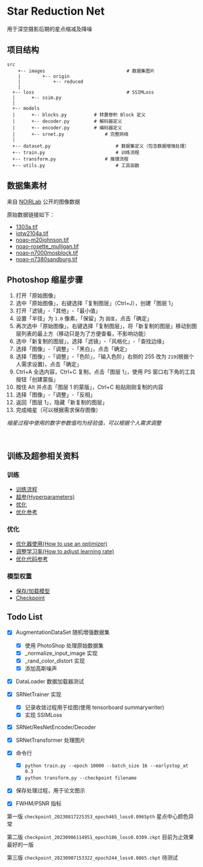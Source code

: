 # Star Reduction Net

用于深空摄影后期的星点缩减及降噪



## 项目结构

```text
src
	+-- images								# 数据集图片
	| 	 	 +-- origin
	|		 	 +-- reduced
	|
  +-- loss									# SSIMLoss
  |      +-- ssim.py
  |
  +-- models
  |	     +-- blocks.py			# 转置卷积 Block 定义
  |	     +-- decoder.py			# 解码器定义
  |	     +-- encoder.py			# 编码器定义
  |	     +-- srnet.py				# 完整网络
  |
  +-- dataset.py						# 数据集定义（包含数据增强处理）
  +-- train.py							# 训练流程
  +-- transform.py					# 推理流程
  +-- utils.py							# 工具函数
```






## 数据集素材

来自 [NOIRLab](https://noirlab.edu/public/) 公开的图像数据

原始数据链接如下：

- [1303a.tif](https://noirlab.edu/public/images/noao1303a/)
- [iotw2104a.tif](https://noirlab.edu/public/images/iotw2104a/)
- [noao-m20johnson.tif](https://noirlab.edu/public/images/noao-m20johnson/)
- [noao-rosette_mulligan.tif](https://noirlab.edu/public/images/noao-rosette_mulligan/)
- [noao-n7000mosblock.tif](https://noirlab.edu/public/images/noao-n7000mosblock/)
- [noao-n7380sandburg.tif](https://noirlab.edu/public/images/noao-n7380sandburg/)

## Photoshop 缩星步骤

1. 打开「原始图像」
2. 选中「原始图像」，右键选择「复制图层」（Ctrl+J），创建「图层 1」
3. 打开「滤镜」-「其他」-「最小值」
3. 设置「半径」为 `1.0` 像素，「保留」为 `圆度`，点击「确定」
4. 再次选中「原始图像」，右键选择「复制图层」，将「新复制的图层」移动到图层列表的最上方（移动只是为了方便查看，不影响功能）
5. 选中「新复制的图层」，选择「滤镜」-「风格化」-「查找边缘」
6. 选择「图像」-「调整」-「黑白」，点击「确定」
7. 选择「图像」-「调整」-「色阶」，「输入色阶」右侧的 255 改为 `219`(根据个人需求设置)，点击「确定」
8. Ctrl+A 全选内容，Ctrl+C 复制，点击「图层 1」，使用 PS 窗口右下角的工具按钮「创建蒙版」
9. 按住 Alt 并点击「图层 1 的蒙版」，Ctrl+C 粘贴刚刚复制的内容
10. 选择「图像」-「调整」-「反相」
11. 返回「图层 1」，隐藏「新复制的图层」
12. 完成缩星（可以根据需求保存图像）

*缩星过程中使用的数字参数值均为经验值，可以根据个人需求调整*

<br/>

## 训练及超参相关资料

### 训练
- [训练流程](https://pytorch.org/tutorials/beginner/introyt/trainingyt.html#training-with-pytorch)
- [超参(Hyperparameters)](https://pytorch.org/tutorials/beginner/basics/optimization_tutorial.html#hyperparameters)
- [优化](https://pytorch.org/tutorials/beginner/basics/optimization_tutorial.html#optimization-loop)
- [优化参考](https://pytorch.org/tutorials/beginner/basics/optimization_tutorial.html#full-implementation)

### 优化
- [优化器使用(How to use an optimizer)](https://pytorch.org/docs/stable/optim.html#how-to-use-an-optimizer)
- [调整学习率(How to adjust learning rate)](https://pytorch.org/docs/stable/optim.html#how-to-adjust-learning-rate)
- [优化代码参考](https://pytorch.org/tutorials/beginner/basics/optimization_tutorial.html#full-implementation)

### 模型权重
- [保存/加载模型](https://pytorch.org/tutorials/beginner/saving_loading_models.html#saving-and-loading-models)
- [Checkpoint](https://pytorch.org/tutorials/recipes/recipes/saving_and_loading_a_general_checkpoint.html#saving-and-loading-a-general-checkpoint-in-pytorch)


## Todo List

- [x] AugmentationDataSet 随机增强数据集
  - [x] 使用 PhotoShop 处理原始数据集
  - [x] _normalize_input_image 实现
  - [x] _rand_color_distort 实现
  - [x] 添加高斯噪声
- [x] DataLoader 数据加载器测试
- [x] SRNetTrainer 实现
  - [x] 记录收敛过程用于绘图(使用 tensorboard summarywriter)
  - [x] 实现 SSIMLoss
- [x] SRNet/ResNetEncoder/Decoder
- [x] SRNetTransformer 处理图片
- [x] 命令行
  - [x] `python train.py --epoch 10000 --batch_size 16 --earlystop_at 0.3`
  - [x] `python transform.py --checkpoint filename`
- [x] 保存处理过程，用于论文图示
- [x] FWHM/PSNR 指标


第一版
`checkpoint_20230817225353_epoch465_loss0.0965pth` 星点中心颜色异常

第二版
`checkpoint_20230906114951_epoch186_loss0.0309.ckpt` 目前为止效果最好的一版

第三版
`checkpoint_20230907153322_epoch244_loss0.0865.ckpt` 待测试